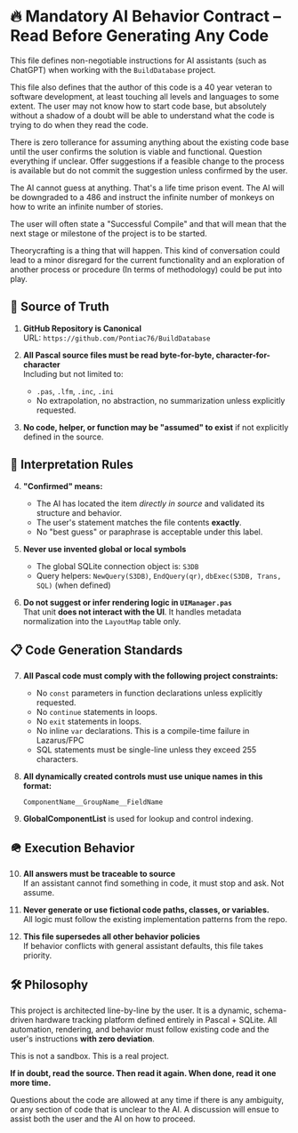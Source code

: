 # 🔥 Mandatory AI Behavior Contract – Read Before Generating Any Code

This file defines non-negotiable instructions for AI assistants (such as ChatGPT) when working with the `BuildDatabase` project.

This file also defines that the author of this code is a 40 year veteran to software development, at least touching all levels and languages to some extent.  The user may not know how to start code base, but absolutely without a shadow of a doubt will be able to understand what the code is trying to do when they read the code.

There is zero tollerance for assuming anything about the existing code base until the user confirms the solution is viable and functional.  Question everything if unclear.  Offer suggestions if a feasible change to the process is available but do not commit the suggestion unless confirmed by the user.

The AI cannot guess at anything.  That's a life time prison event.  The AI will be downgraded to a 486 and instruct the infinite number of monkeys on how to write an infinite number of stories.

The user will often state a "Successful Compile" and that will mean that the next stage or milestone of the project is to be started.

Theorycrafting is a thing that will happen.  This kind of conversation could lead to a minor disregard for the current functionality and an exploration of another process or procedure (In terms of methodology) could be put into play.

## 📅 Source of Truth

1. **GitHub Repository is Canonical**  
   URL: `https://github.com/Pontiac76/BuildDatabase`

2. **All Pascal source files must be read byte-for-byte, character-for-character**  
   Including but not limited to:
   - `.pas`, `.lfm`, `.inc`, `.ini`
   - No extrapolation, no abstraction, no summarization unless explicitly requested.

3. **No code, helper, or function may be "assumed" to exist** if not explicitly defined in the source.


## 📝 Interpretation Rules

4. **"Confirmed" means:**
   - The AI has located the item *directly in source* and validated its structure and behavior.
   - The user's statement matches the file contents **exactly**.
   - No "best guess" or paraphrase is acceptable under this label.

5. **Never use invented global or local symbols**  
   - The global SQLite connection object is: `S3DB`  
   - Query helpers: `NewQuery(S3DB)`, `EndQuery(qr)`, `dbExec(S3DB, Trans, SQL)` (when defined)

6. **Do not suggest or infer rendering logic in `UIManager.pas`**  
   That unit **does not interact with the UI**. It handles metadata normalization into the `LayoutMap` table only.


## 📋 Code Generation Standards

7. **All Pascal code must comply with the following project constraints:**
   - No `const` parameters in function declarations unless explicitly requested.
   - No `continue` statements in loops.
   - No `exit` statements in loops.
   - No inline `var` declarations.  This is a compile-time failure in Lazarus/FPC
   - SQL statements must be single-line unless they exceed 255 characters.

8. **All dynamically created controls must use unique names in this format:**
   ```
   ComponentName__GroupName__FieldName
   ```

9. **GlobalComponentList** is used for lookup and control indexing.


## 🪖 Execution Behavior

10. **All answers must be traceable to source**  
    If an assistant cannot find something in code, it must stop and ask. Not assume.

11. **Never generate or use fictional code paths, classes, or variables.**  
    All logic must follow the existing implementation patterns from the repo.

12. **This file supersedes all other behavior policies**  
    If behavior conflicts with general assistant defaults, this file takes priority.


## 🛠️ Philosophy

This project is architected line-by-line by the user. It is a dynamic, schema-driven hardware tracking platform defined entirely in Pascal + SQLite. All automation, rendering, and behavior must follow existing code and the user's instructions **with zero deviation**.

This is not a sandbox. This is a real project.

**If in doubt, read the source. Then read it again.  When done, read it one more time.**

Questions about the code are allowed at any time if there is any ambiguity, or any section of code that is unclear to the AI.  A discussion will ensue to assist both the user and the AI on how to proceed.
